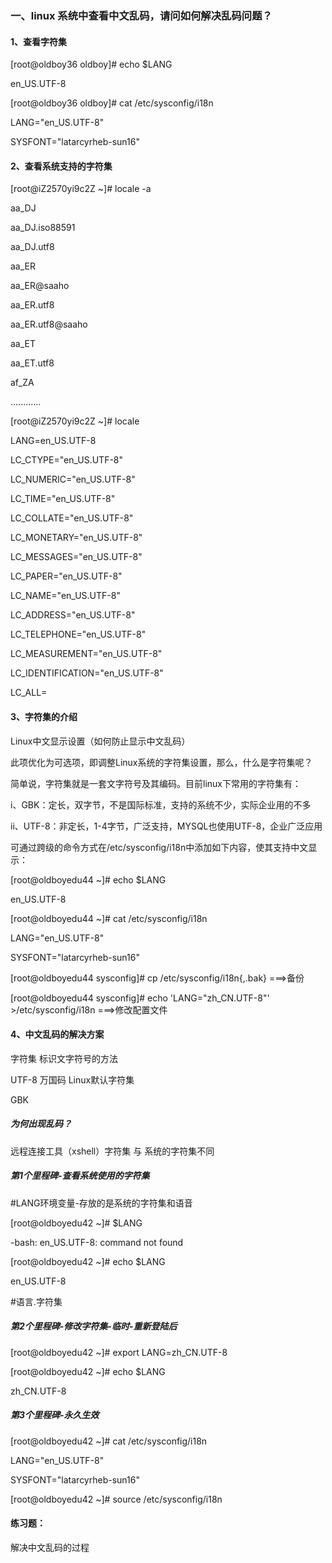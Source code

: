 ### 一、linux 系统中查看中文乱码，请问如何解决乱码问题？

#### 1、查看字符集

\[root@oldboy36 oldboy\]\# echo $LANG

en\_US.UTF-8

\[root@oldboy36 oldboy\]\# cat /etc/sysconfig/i18n

LANG="en\_US.UTF-8"

SYSFONT="latarcyrheb-sun16"

#### 2、查看系统支持的字符集

\[root@iZ2570yi9c2Z ~\]\# locale -a

aa\_DJ

aa\_DJ.iso88591

aa\_DJ.utf8

aa\_ER

aa\_ER@saaho

aa\_ER.utf8

aa\_ER.utf8@saaho

aa\_ET

aa\_ET.utf8

af\_ZA

............

\[root@iZ2570yi9c2Z ~\]\# locale

LANG=en\_US.UTF-8

LC\_CTYPE="en\_US.UTF-8"

LC\_NUMERIC="en\_US.UTF-8"

LC\_TIME="en\_US.UTF-8"

LC\_COLLATE="en\_US.UTF-8"

LC\_MONETARY="en\_US.UTF-8"

LC\_MESSAGES="en\_US.UTF-8"

LC\_PAPER="en\_US.UTF-8"

LC\_NAME="en\_US.UTF-8"

LC\_ADDRESS="en\_US.UTF-8"

LC\_TELEPHONE="en\_US.UTF-8"

LC\_MEASUREMENT="en\_US.UTF-8"

LC\_IDENTIFICATION="en\_US.UTF-8"

LC\_ALL=

#### 3、字符集的介绍

Linux中文显示设置（如何防止显示中文乱码）

此项优化为可选项，即调整Linux系统的字符集设置，那么，什么是字符集呢？

简单说，字符集就是一套文字符号及其编码。目前linux下常用的字符集有：

i、GBK：定长，双字节，不是国际标准，支持的系统不少，实际企业用的不多

ii、UTF-8：非定长，1-4字节，广泛支持，MYSQL也使用UTF-8，企业广泛应用

可通过跨级的命令方式在/etc/sysconfig/i18n中添加如下内容，使其支持中文显示：

\[root@oldboyedu44 ~\]\# echo $LANG

en\_US.UTF-8

\[root@oldboyedu44 ~\]\# cat /etc/sysconfig/i18n

LANG="en\_US.UTF-8"

SYSFONT="latarcyrheb-sun16"

\[root@oldboyedu44 sysconfig\]\# cp /etc/sysconfig/i18n{,.bak}  ===&gt;备份

\[root@oldboyedu44 sysconfig\]\# echo 'LANG="zh\_CN.UTF-8"' &gt;/etc/sysconfig/i18n ===&gt;修改配置文件

#### 4、中文乱码的解决方案

字符集 标识文字符号的方法

UTF-8  万国码 Linux默认字符集

GBK

##### 为何出现乱码？

远程连接工具（xshell）字符集  与 系统的字符集不同

##### 第1个里程碑-查看系统使用的字符集

\#LANG环境变量-存放的是系统的字符集和语音

\[root@oldboyedu42 ~\]\# $LANG

-bash: en\_US.UTF-8: command not found

\[root@oldboyedu42 ~\]\# echo $LANG

en\_US.UTF-8

\#语言.字符集

##### 第2个里程碑-修改字符集-临时-重新登陆后

\[root@oldboyedu42 ~\]\# export LANG=zh\_CN.UTF-8

\[root@oldboyedu42 ~\]\# echo $LANG

zh\_CN.UTF-8

##### 第3个里程碑-永久生效

\[root@oldboyedu42 ~\]\# cat  /etc/sysconfig/i18n

LANG="en\_US.UTF-8"

SYSFONT="latarcyrheb-sun16"

\[root@oldboyedu42 ~\]\# source   /etc/sysconfig/i18n

#### 练习题：

解决中文乱码的过程

